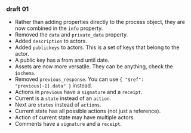 ### draft 01

* Rather than adding properties directly to the process object, they are now combined in the `info` property.
* Removed the `data` and `private_data` property.
* Added `description` to actors.
* Added `publickeys` to actors. This is a set of keys that belong to the actor.
* A public key has a from and until date.
* Assets are now more versatile. They can be anything, check the `$schema`.
* Removed `previous_response`. You can use `{ "$ref": "previous[-1].data" }` instead.
* Actions in `previous` have a `signature` and a `receipt`.
* Current is a `state` instead of an `action`.
* Next are `states` instead of `actions`.
* Current state has all possible actions (not just a reference).
* Action of current state may have multiple actors.
* Comments have a `signature` and a `receipt`.
